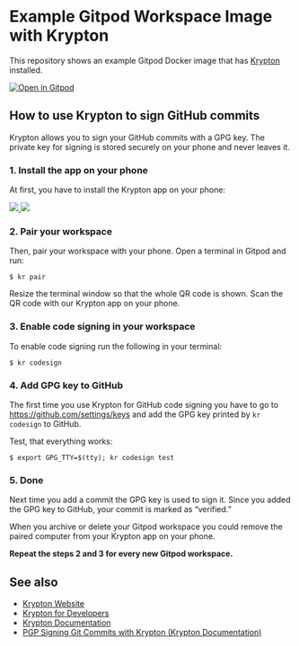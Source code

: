 # Example Gitpod Workspace Image with Krypton

This repository shows an example Gitpod Docker image that has [Krypton](https://krypt.co/) installed.

[![Open in Gitpod](https://gitpod.io/button/open-in-gitpod.svg)](https://gitpod.io/#https://github.com/corneliusludmann/gitpod-krypton-example)


## How to use Krypton to sign GitHub commits

Krypton allows you to sign your GitHub commits with a GPG key. The private key for signing is stored securely on your phone and never leaves it.


### 1. Install the app on your phone

At first, you have to install the Krypton app on your phone:

<a href="https://appsto.re/us/weWofb.i" target="_blank">
    <img src="https://developer.apple.com/app-store/marketing/guidelines/images/badge-example-preferred.png">
</a>
<a href="https://play.google.com/store/apps/details?id=co.krypt.kryptonite" target="_blank">
    <img class="play-store" src="https://play.google.com/intl/en_us/badges/images/badge_new.png">
</a>


### 2. Pair your workspace

Then, pair your workspace with your phone. Open a terminal in Gitpod and run:
```console
$ kr pair
```
Resize the terminal window so that the whole QR code is shown. Scan the QR code with our Krypton app on your phone.

### 3. Enable code signing in your workspace
To enable code signing run the following in your terminal:
```console
$ kr codesign
```

### 4. Add GPG key to GitHub
The first time you use Krypton for GitHub code signing you have to go to https://github.com/settings/keys and add the GPG key printed by `kr codesign` to GitHub.

Test, that everything works:
```console
$ export GPG_TTY=$(tty); kr codesign test
```

### 5. Done

Next time you add a commit the GPG key is used to sign it. Since you added the GPG key to GitHub, your commit is marked as “verified.”

When you archive or delete your Gitpod workspace you could remove the paired computer from your Krypton app on your phone.

__Repeat the steps 2 and 3 for every new Gitpod workspace.__


## See also
- [Krypton Website](https://krypt.co/)
- [Krypton for Developers](https://krypt.co/developers/)
- [Krypton Documentation](https://krypt.co/docs/)
- [PGP Signing Git Commits with Krypton (Krypton Documentation)](https://krypt.co/docs/start/code-signing.html)
